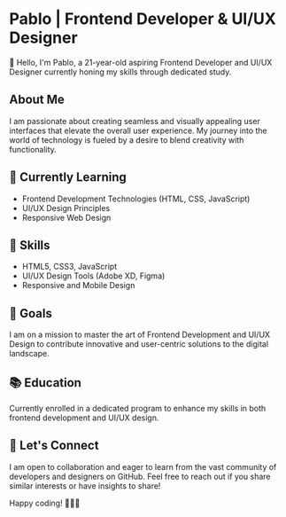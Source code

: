# Pablo | Frontend Developer & UI/UX Designer

👋 Hello, I'm Pablo, a 21-year-old aspiring Frontend Developer and UI/UX Designer currently honing my skills through dedicated study.

## About Me
I am passionate about creating seamless and visually appealing user interfaces that elevate the overall user experience. My journey into the world of technology is fueled by a desire to blend creativity with functionality.

## 🌱 Currently Learning
- Frontend Development Technologies (HTML, CSS, JavaScript)
- UI/UX Design Principles
- Responsive Web Design

## 💼 Skills
- HTML5, CSS3, JavaScript
- UI/UX Design Tools (Adobe XD, Figma)
- Responsive and Mobile Design

## 🚀 Goals
I am on a mission to master the art of Frontend Development and UI/UX Design to contribute innovative and user-centric solutions to the digital landscape.

## 📚 Education
Currently enrolled in a dedicated program to enhance my skills in both frontend development and UI/UX design.

## 🤝 Let's Connect
I am open to collaboration and eager to learn from the vast community of developers and designers on GitHub. Feel free to reach out if you share similar interests or have insights to share!

Happy coding! 👨‍💻✨

